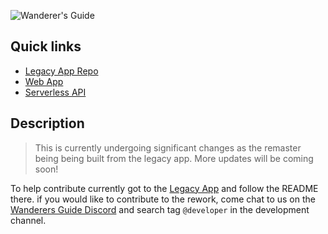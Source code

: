 ![Wanderer's Guide](https://wanderersguide.app/images/logo.png "Wanderer's Guide logo")

## Quick links

- [Legacy App Repo](https://github.com/wanderers-guide/wanderers-guide)
- [Web App](./frontend)
- [Serverless API](./supabase)

## Description

> This is currently undergoing significant changes as the remaster being being built from the legacy app. More updates will be coming soon!

To help contribute currently got to the [Legacy App](https://github.com/wanderers-guide/wanderers-guide) and follow the README there. if you would like to contribute to the rework, come chat to us on the [Wanderers Guide Discord](https://discord.gg/kxCpa6G) and search tag `@developer` in the development channel.
